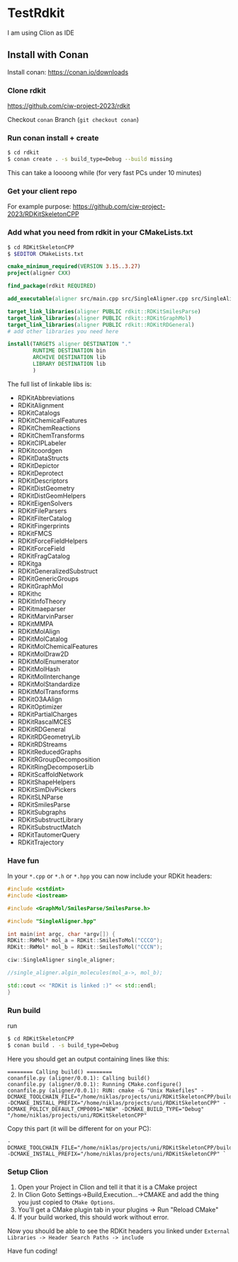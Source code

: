 # TestRdkit

I am using Clion as IDE

## Install with Conan
Install conan: https://conan.io/downloads

### Clone rdkit 
https://github.com/ciw-project-2023/rdkit

Checkout `conan` Branch (`git checkout conan`)

### Run conan install + create

```bash
$ cd rdkit
$ conan create . -s build_type=Debug --build missing
```

This can take a loooong while (for very fast PCs under 10 minutes)

### Get your client repo
For example purpose:
https://github.com/ciw-project-2023/RDKitSkeletonCPP

### Add what you need from rdkit in your CMakeLists.txt
```sh
$ cd RDKitSkeletonCPP
$ $EDITOR CMakeLists.txt
```

```cmake
cmake_minimum_required(VERSION 3.15..3.27)
project(aligner CXX)

find_package(rdkit REQUIRED)

add_executable(aligner src/main.cpp src/SingleAligner.cpp src/SingleAligner.hpp)

target_link_libraries(aligner PUBLIC rdkit::RDKitSmilesParse)
target_link_libraries(aligner PUBLIC rdkit::RDKitGraphMol)
target_link_libraries(aligner PUBLIC rdkit::RDKitRDGeneral)
# add other libraries you need here

install(TARGETS aligner DESTINATION "."
        RUNTIME DESTINATION bin
        ARCHIVE DESTINATION lib
        LIBRARY DESTINATION lib
        )
```

The full list of linkable libs is:
-  RDKitAbbreviations
-  RDKitAlignment
-  RDKitCatalogs
-  RDKitChemicalFeatures
-  RDKitChemReactions
-  RDKitChemTransforms
-  RDKitCIPLabeler
-  RDKitcoordgen
-  RDKitDataStructs
-  RDKitDepictor
-  RDKitDeprotect
-  RDKitDescriptors
-  RDKitDistGeometry
-  RDKitDistGeomHelpers
-  RDKitEigenSolvers
-  RDKitFileParsers
-  RDKitFilterCatalog
-  RDKitFingerprints
-  RDKitFMCS
-  RDKitForceFieldHelpers
-  RDKitForceField
-  RDKitFragCatalog
-  RDKitga
-  RDKitGeneralizedSubstruct
-  RDKitGenericGroups
-  RDKitGraphMol
-  RDKithc
-  RDKitInfoTheory
-  RDKitmaeparser
-  RDKitMarvinParser
-  RDKitMMPA
-  RDKitMolAlign
-  RDKitMolCatalog
-  RDKitMolChemicalFeatures
-  RDKitMolDraw2D
-  RDKitMolEnumerator
-  RDKitMolHash
-  RDKitMolInterchange
-  RDKitMolStandardize
-  RDKitMolTransforms
-  RDKitO3AAlign
-  RDKitOptimizer
-  RDKitPartialCharges
-  RDKitRascalMCES
-  RDKitRDGeneral
-  RDKitRDGeometryLib
-  RDKitRDStreams
-  RDKitReducedGraphs
-  RDKitRGroupDecomposition
-  RDKitRingDecomposerLib
-  RDKitScaffoldNetwork
-  RDKitShapeHelpers
-  RDKitSimDivPickers
-  RDKitSLNParse
-  RDKitSmilesParse
-  RDKitSubgraphs
-  RDKitSubstructLibrary
-  RDKitSubstructMatch
-  RDKitTautomerQuery
-  RDKitTrajectory

### Have fun
In your `*.cpp` or `*.h` or `*.hpp` you can now include your RDKit headers:
```c++
#include <cstdint>
#include <iostream>

#include <GraphMol/SmilesParse/SmilesParse.h>

#include "SingleAligner.hpp"

int main(int argc, char *argv[]) {
RDKit::RWMol* mol_a = RDKit::SmilesToMol("CCCO");
RDKit::RWMol* mol_b = RDKit::SmilesToMol("CCCN");

ciw::SingleAligner single_aligner;

//single_aligner.algin_molecules(mol_a->, mol_b);

std::cout << "RDKit is linked :)" << std::endl;
}
```

### Run build
run
```bash
$ cd RDKitSkeletonCPP
$ conan build . -s build_type=Debug
```

Here you should get an output containing lines like this:
```
======== Calling build() ========
conanfile.py (aligner/0.0.1): Calling build()
conanfile.py (aligner/0.0.1): Running CMake.configure()
conanfile.py (aligner/0.0.1): RUN: cmake -G "Unix Makefiles" -DCMAKE_TOOLCHAIN_FILE="/home/niklas/projects/uni/RDKitSkeletonCPP/build/Debug/generators/conan_toolchain.cmake" -DCMAKE_INSTALL_PREFIX="/home/niklas/projects/uni/RDKitSkeletonCPP" -DCMAKE_POLICY_DEFAULT_CMP0091="NEW" -DCMAKE_BUILD_TYPE="Debug" "/home/niklas/projects/uni/RDKitSkeletonCPP"
```

Copy this part (it will be different for on your PC): 
```
-DCMAKE_TOOLCHAIN_FILE="/home/niklas/projects/uni/RDKitSkeletonCPP/build/Debug/generators/conan_toolchain.cmake" -DCMAKE_INSTALL_PREFIX="/home/niklas/projects/uni/RDKitSkeletonCPP" `
```

### Setup Clion
1. Open your Project in Clion and tell it that it is a CMake project
2. In Clion Goto Settings->Build,Execution...->CMAKE and add the thing you just copied to `CMake Options`.
3. You'll get a CMake plugin tab in your plugins -> Run "Reload CMake"
4. If your build worked, this should work without error. 

Now you should be able to see the RDKit headers you linked under `External Libraries -> Header Search Paths -> include`

Have fun coding!